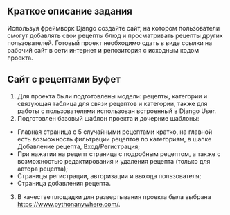 ## Краткое описание задания ##
Используя фреймворк Django создайте сайт, на котором пользователи смогут
добавлять свои рецепты блюд и просматривать рецепты других пользователей.
Готовый проект необходимо сдать в виде ссылки на рабочий сайт в сети интернет и
репозитория с исходным кодом проекта.

## Сайт с рецептами Буфет ##
1. Для проекта были подготовлены модели: рецепты, категории и связующая таблица для связи рецептов и категории, 
также для работы с пользователями использован встроенный в Django User.
2. Подготовлен базовый шаблон проекта и дочерние шаблоны:
- Главная страница с 5 случайными рецептами кратко, на главной есть возможность фильтрации рецептов по категориям, в шапке Добавление рецепта, Вход/Регистрация;
- При нажатии на рецепт страница с подробным рецептом, а также с возможностью редактирования и удаления рецепта (только для автора рецепта);
- Страницы регистрации, авторизации и выхода пользователя;
- Страница добавления рецепта.
3. В качестве площадки для развертывания проекта была выбрана https://www.pythonanywhere.com/.

